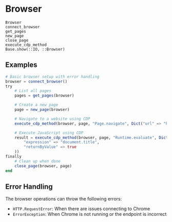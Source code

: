 # Browser

```@docs
Browser
connect_browser
get_pages
new_page
close_page
execute_cdp_method
Base.show(::IO, ::Browser)
```

## Examples

```julia
# Basic browser setup with error handling
browser = connect_browser()
try
    # List all pages
    pages = get_pages(browser)

    # Create a new page
    page = new_page(browser)

    # Navigate to a website using CDP
    execute_cdp_method(browser, page, "Page.navigate", Dict("url" => "https://example.com"))

    # Execute JavaScript using CDP
    result = execute_cdp_method(browser, page, "Runtime.evaluate", Dict(
        "expression" => "document.title",
        "returnByValue" => true
    ))
finally
    # Clean up when done
    close_page(browser, page)
end
```

## Error Handling

The browser operations can throw the following errors:
- `HTTP.RequestError`: When there are issues connecting to Chrome
- `ErrorException`: When Chrome is not running or the endpoint is incorrect
```
